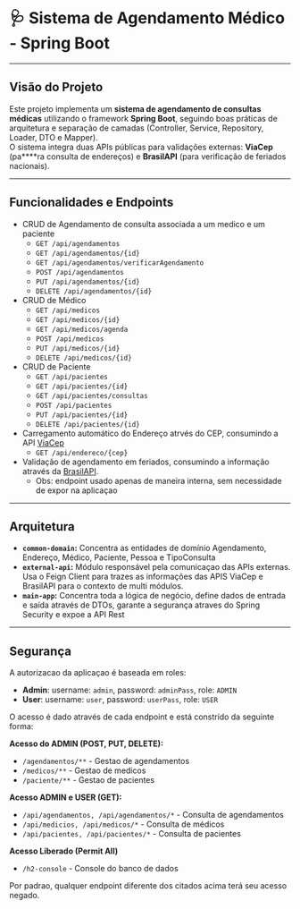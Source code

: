 # 🩺 Sistema de Agendamento Médico - Spring Boot

---

## Visão do Projeto
Este projeto implementa um **sistema de agendamento de consultas médicas** utilizando o framework **Spring Boot**, seguindo boas práticas de arquitetura e separação de camadas (Controller, Service, Repository, Loader, DTO e Mapper).  
O sistema integra duas APIs públicas para validações externas: **ViaCep** (pa****ra consulta de endereços) e **BrasilAPI** (para verificação de feriados nacionais).

---

## Funcionalidades e Endpoints

- CRUD de Agendamento de consulta associada a um medico e um paciente
  - `GET /api/agendamentos`
  - `GET /api/agendamentos/{id}`
  - `GET /api/agendamentos/verificarAgendamento`
  - `POST /api/agendamentos`
  - `PUT /api/agendamentos/{id}`
  - `DELETE /api/agendamentos/{id}`
- CRUD de Médico
  - `GET /api/medicos`
  - `GET /api/medicos/{id}`
  - `GET /api/medicos/agenda`
  - `POST /api/medicos`
  - `PUT /api/medicos/{id}`
  - `DELETE /api/medicos/{id}`
- CRUD de Paciente
  - `GET /api/pacientes`
  - `GET /api/pacientes/{id}`
  - `GET /api/pacientes/consultas`
  - `POST /api/pacientes`
  - `PUT /api/pacientes/{id}`
  - `DELETE /api/pacientes/{id}`
- Carregamento automático do Endereço atrvés do CEP, consumindo a API [ViaCep](https://viacep.com.br/)
  - `GET /api/endereco/{cep}`
- Validação de agendamento em feriados, consumindo a informação através da [BrasilAPI](https://brasilapi.com.br/).
  - Obs: endpoint usado apenas de maneira interna, sem necessidade de expor na aplicaçao

---

## Arquitetura

- **`common-domain`:** Concentra as entidades de domínio Agendamento, Endereço, Médico, Paciente, Pessoa e TipoConsulta
- **`external-api`:** Módulo responsável pela comunicaçao das APIs externas. Usa o Feign Client para trazes as informações das APIS ViaCep e BrasilAPI para o contexto de multi módulos.
- **`main-app`:** Concentra toda a lógica de negócio, define dados de entrada e saída através de DTOs, garante a segurança atraves do Spring Security e expoe a API Rest

---

## Segurança

A autorizacao da aplicaçao é baseada em roles:
- **Admin**: username: `admin`, password: `adminPass`, role: `ADMIN`
- **User**: username: `user`, password: `userPass`, role: `USER`

O acesso é dado através de cada endpoint e está constrído da seguinte forma:

**Acesso do ADMIN (POST, PUT, DELETE):**
- `/agendamentos/**` - Gestao de agendamentos
- `/medicos/**` - Gestao de medicos
- `/paciente/**` - Gestao de pacientes

**Acesso ADMIN e USER (GET):**
- `/api/agendamentos, /api/agendamentos/*` - Consulta de agendamentos
- `/api/medicios, /api/medicos/*` - Consulta de médicos
- `/api/pacientes, /api/pacientes/*` - Consulta de pacientes

**Acesso Liberado (Permit All)**
- `/h2-console` - Console do banco de dados

Por padrao, qualquer endpoint diferente dos citados acima terá seu acesso negado.